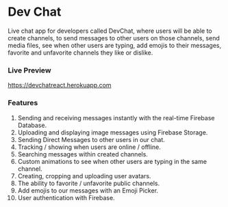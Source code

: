 # Dev Chat

Live chat app for developers called DevChat, where users will be able to create channels, to send messages to other users on those channels, send media files, see when other users are typing, add emojis to their messages, favorite and unfavorite channels they like or dislike.

### Live Preview
https://devchatreact.herokuapp.com

### Features

1. Sending and receiving messages instantly with the real-time Firebase Database.
2. Uploading and displaying image messages using Firebase Storage.
3. Sending Direct Messages to other users in our chat.
4. Tracking / showing when users are online / offline.
5. Searching messages within created channels.
6. Custom animations to see when other users are typing in the same channel.
7. Creating, cropping and uploading user avatars.
8. The ability to favorite / unfavorite public channels.
9. Add emojis to our messages with an Emoji Picker.
10. User authentication with Firebase.

